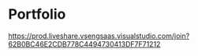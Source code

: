 # Portfolio
https://prod.liveshare.vsengsaas.visualstudio.com/join?62B0BC46E2CDB778C4494730413DF7F71212